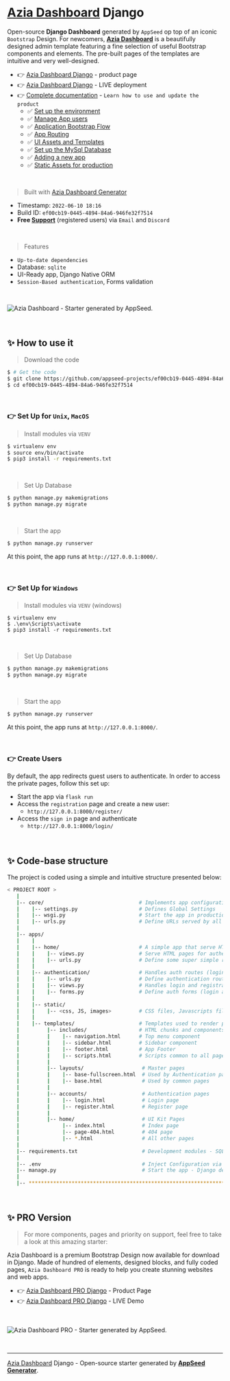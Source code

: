 # [Azia Dashboard](https://appseed.us/generator/azia-dashboard/) Django

Open-source **Django Dashboard** generated by `AppSeed` op top of an iconic `Bootstrap` Design. For newcomers, **[Azia Dashboard](https://appseed.us/generator/azia-dashboard/)** is a beautifully designed admin template featuring a fine selection of useful Bootstrap components and elements. The pre-built pages of the templates are intuitive and very well-designed.

- 👉 [Azia Dashboard Django](https://appseed.us/product/azia-dashboard/django/) - product page
- 👉 [Azia Dashboard Django](https://django-dashboard-azia.appseed-srv1.com/) - LIVE deployment
- 👉 [Complete documentation](https://docs.appseed.us/boilerplate-code/django-dashboard) - `Learn how to use and update the product`
  - ✅ [Set up the environment](https://docs.appseed.us/boilerplate-code/django-dashboard#environment)
  - ✅ [Manage App users](https://docs.appseed.us/boilerplate-code/django-dashboard#manage-app-users)
  - ✅ [Application Bootstrap Flow](https://docs.appseed.us/boilerplate-code/django-dashboard#application-bootstrap-flow)
  - ✅ [App Routing](https://docs.appseed.us/boilerplate-code/django-dashboard#project-routing)
  - ✅ [UI Assets and Templates](https://docs.appseed.us/boilerplate-code/django-dashboard#ui-assets-and-templates)
  - ✅ [Set up the MySql Database](https://docs.appseed.us/boilerplate-code/django-dashboard#set-up-the-mysql-database)
  - ✅ [Adding a new app](https://docs.appseed.us/boilerplate-code/django-dashboard#adding-a-new-app)
  - ✅ [Static Assets for production](https://docs.appseed.us/boilerplate-code/django-dashboard#static-assets-for-production)  
  
<br />

> Built with [Azia Dashboard Generator](https://appseed.us/generator/azia-dashboard/)

- Timestamp: `2022-06-10 18:16`
- Build ID: `ef00cb19-0445-4894-84a6-946fe32f7514`
- **Free [Support](https://appseed.us/support/)** (registered users) via `Email` and `Discord`

<br />

> Features

- `Up-to-date dependencies`
- Database: `sqlite`
- UI-Ready app, Django Native ORM
- `Session-Based authentication`, Forms validation

<br />

![Azia Dashboard - Starter generated by AppSeed.](https://user-images.githubusercontent.com/51070104/173038166-f2d50d19-75c7-4511-bf3b-b408bdbeafef.png)

<br />





## ✨ How to use it

> Download the code 

```bash
$ # Get the code
$ git clone https://github.com/appseed-projects/ef00cb19-0445-4894-84a6-946fe32f7514.git
$ cd ef00cb19-0445-4894-84a6-946fe32f7514
```

<br />

### 👉 Set Up for `Unix`, `MacOS` 

> Install modules via `VENV`  

```bash
$ virtualenv env
$ source env/bin/activate
$ pip3 install -r requirements.txt
```

<br />

> Set Up Database

```bash
$ python manage.py makemigrations
$ python manage.py migrate
```

<br />

> Start the app

```bash
$ python manage.py runserver
```

At this point, the app runs at `http://127.0.0.1:8000/`. 

<br />

### 👉 Set Up for `Windows` 

> Install modules via `VENV` (windows) 

```
$ virtualenv env
$ .\env\Scripts\activate
$ pip3 install -r requirements.txt
```

<br />

> Set Up Database

```bash
$ python manage.py makemigrations
$ python manage.py migrate
```

<br />

> Start the app

```bash
$ python manage.py runserver
```

At this point, the app runs at `http://127.0.0.1:8000/`. 

<br />

### 👉 Create Users

By default, the app redirects guest users to authenticate. In order to access the private pages, follow this set up: 

- Start the app via `flask run`
- Access the `registration` page and create a new user:
  - `http://127.0.0.1:8000/register/`
- Access the `sign in` page and authenticate
  - `http://127.0.0.1:8000/login/`

<br />

## ✨ Code-base structure

The project is coded using a simple and intuitive structure presented below:

```bash
< PROJECT ROOT >
   |
   |-- core/                               # Implements app configuration
   |    |-- settings.py                    # Defines Global Settings
   |    |-- wsgi.py                        # Start the app in production
   |    |-- urls.py                        # Define URLs served by all apps/nodes
   |
   |-- apps/
   |    |
   |    |-- home/                          # A simple app that serve HTML files
   |    |    |-- views.py                  # Serve HTML pages for authenticated users
   |    |    |-- urls.py                   # Define some super simple routes  
   |    |
   |    |-- authentication/                # Handles auth routes (login and register)
   |    |    |-- urls.py                   # Define authentication routes  
   |    |    |-- views.py                  # Handles login and registration  
   |    |    |-- forms.py                  # Define auth forms (login and register) 
   |    |
   |    |-- static/
   |    |    |-- <css, JS, images>         # CSS files, Javascripts files
   |    |
   |    |-- templates/                     # Templates used to render pages
   |         |-- includes/                 # HTML chunks and components
   |         |    |-- navigation.html      # Top menu component
   |         |    |-- sidebar.html         # Sidebar component
   |         |    |-- footer.html          # App Footer
   |         |    |-- scripts.html         # Scripts common to all pages
   |         |
   |         |-- layouts/                   # Master pages
   |         |    |-- base-fullscreen.html  # Used by Authentication pages
   |         |    |-- base.html             # Used by common pages
   |         |
   |         |-- accounts/                  # Authentication pages
   |         |    |-- login.html            # Login page
   |         |    |-- register.html         # Register page
   |         |
   |         |-- home/                      # UI Kit Pages
   |              |-- index.html            # Index page
   |              |-- page-404.html         # 404 page
   |              |-- *.html                # All other pages
   |
   |-- requirements.txt                     # Development modules - SQLite storage
   |
   |-- .env                                 # Inject Configuration via Environment
   |-- manage.py                            # Start the app - Django default start script
   |
   |-- ************************************************************************
```

<br />



## ✨ PRO Version

> For more components, pages and priority on support, feel free to take a look at this amazing starter:

Azia Dashboard is a premium Bootstrap Design now available for download in Django. Made of hundred of elements, designed blocks, and fully coded pages, `Azia Dashboard PRO` is ready to help you create stunning websites and web apps.

- 👉 [Azia Dashboard PRO Django](https://appseed.us/product/azia-dashboard-pro/django/) - Product Page
- 👉 [Azia Dashboard PRO Django](https://django-azia-dashboard-pro.appseed-srv1.com/) - LIVE Demo

<br >

![Azia Dashboard PRO - Starter generated by AppSeed.](https://user-images.githubusercontent.com/51070104/173038278-320569fd-810f-4100-bdaa-501f70113ed1.png)

<br />

---
[Azia Dashboard](https://appseed.us/generator/azia-dashboard/) Django - Open-source starter generated by **[AppSeed Generator](https://appseed.us/generator/)**.
